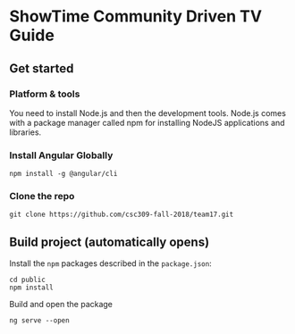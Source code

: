 # ShowTime Community Driven TV Guide

## Get started

### Platform & tools
You need to install Node.js and then the development tools. Node.js comes with a package manager called npm for installing NodeJS applications and libraries.

### Install Angular Globally

```shell
npm install -g @angular/cli
```

### Clone the repo

```shell
git clone https://github.com/csc309-fall-2018/team17.git
```

## Build project (automatically opens)


Install the `npm` packages described in the `package.json`:

```shell
cd public
npm install
```

Build and open the package
```shell
ng serve --open
```